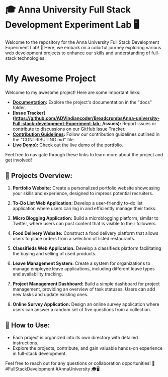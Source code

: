 # 🎓 **Anna University Full Stack Development Experiment Lab** 🖥️

Welcome to the repository for the Anna University Full Stack Development Experiment Lab! 🚀 Here, we embark on a colorful journey exploring various web development projects to enhance our skills and understanding of full-stack technologies.

# My Awesome Project

Welcome to my awesome project! Here are some important links:

- **[Documentation](docs/):** Explore the project's documentation in the "docs" folder.
- **[Issue Tracker](https://github.com/ADVindiancoder/BreadcrumbsAnna-university-Full-stack-development-Experiment-lab-
/issues):** Report issues or contribute to discussions on our GitHub Issue Tracker.
- **[Contribution Guidelines](CONTRIBUTING.md):** Follow our contribution guidelines outlined in the "CONTRIBUTING.md" file.
- **[Live Demo](https://vinaykumarnew.netlify.app/)):** Check out the live demo of the portfolio.

Feel free to navigate through these links to learn more about the project and get involved!


## 🌈 Projects Overview:

1. **Portfolio Website:**
   Create a personalized portfolio website showcasing your skills and experience, designed to impress potential recruiters.

2. **To-Do List Web Application:**
   Develop a user-friendly to-do list application where users can log in and efficiently manage their tasks.

3. **Micro Blogging Application:**
   Build a microblogging platform, similar to Twitter, where users can post content that is visible to their followers.

4. **Food Delivery Website:**
   Construct a food delivery platform that allows users to place orders from a selection of listed restaurants.

5. **Classifieds Web Application:**
   Develop a classifieds platform facilitating the buying and selling of used products.

6. **Leave Management System:**
   Create a system for organizations to manage employee leave applications, including different leave types and availability tracking.

7. **Project Management Dashboard:**
   Build a simple dashboard for project management, providing an overview of task statuses. Users can add new tasks and update existing ones.

8. **Online Survey Application:**
   Design an online survey application where users can answer a random set of five questions from a collection.

## 🚀 How to Use:

- Each project is organized into its own directory with detailed instructions.
- Explore the projects, contribute, and gain valuable hands-on experience in full-stack development.

Feel free to reach out for any questions or collaboration opportunities! 🚀 #FullStackDevelopment #AnnaUniversity 🎓🖥️
